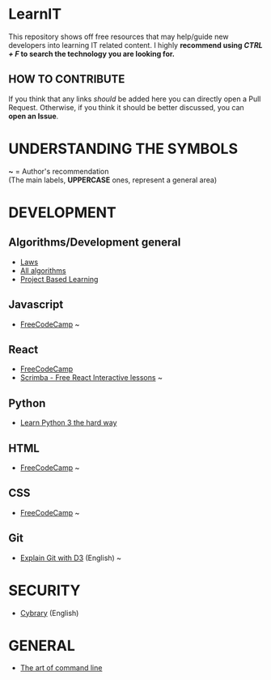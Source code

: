 # LearnIT<br>
This repository shows off free resources that may help/guide new developers into learning IT related content.
I highly **recommend using *CTRL + F* to search the technology you are looking for.**

## HOW TO CONTRIBUTE<br>
If you think that any links *should* be added here you can directly open a Pull Request. Otherwise, if you think it should be better discussed, you can **open an Issue**.

# UNDERSTANDING THE SYMBOLS<br>
**~** = Author's recommendation<br>
(The main labels, **UPPERCASE** ones, represent a general area) 

# DEVELOPMENT
## Algorithms/Development general
* <a href=https://github.com/dwmkerr/hacker-laws>Laws</a>
* <a href=https://github.com/TheAlgorithms/Python>All algorithms</a>
* <a href=https://github.com/tuvtran/project-based-learning>Project Based Learning</a>

## Javascript<br>
* <a href=https://learn.freecodecamp.org/>FreeCodeCamp</a> ~

## React<br>
* <a href=https://learn.freecodecamp.org/>FreeCodeCamp</a>
* <a href=https://scrimba.com/playlist/p7P5Hd>Scrimba - Free React Interactive lessons</a> ~

## Python<br>
* <a href=https://learnpythonthehardway.org/python3/>Learn Python 3 the hard way</a>

## HTML<br>
* <a href=https://learn.freecodecamp.org/>FreeCodeCamp</a> ~

## CSS<br>
* <a href=https://learn.freecodecamp.org/>FreeCodeCamp</a> ~

## Git<br>
* <a href=http://onlywei.github.io/explain-git-with-d3/>Explain Git with D3</a> (English) ~

# SECURITY<br>
* <a href=https://www.cybrary.it/>Cybrary</a> (English)

# GENERAL <br>
* <a href=https://github.com/jlevy/the-art-of-command-line>The art of command line</a>
